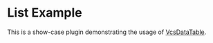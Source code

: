 # List Example

This is a show-case plugin demonstrating the usage of [VcsDataTable](../../../src/components/tables/VcsDataTable.vue).
